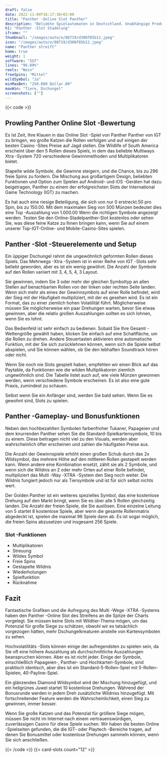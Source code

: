 ```yaml
---
draft: false
date: 2022-11-09T16:17:38+03:00
title: "Panther -Online Slot Panther"
description: "Beliebte Spielautomaten in Deutschland. Unabhängige Produktbewertungen und exklusive Anmeldeangebote. Jetzt spielen!"
h1: "Panther -Slot Stadelung"
iframe: ""
thumbnail: "/images/auto/o/80719/d300f85b12.jpeg"
icon: "/images/auto/o/80719/d300f85b12.jpeg"
name: "Panther streift"
home: true
weight: 1
software: "IGT"
lines: "96.09%"
reels: "Nein"
freeSpins: "Mittel"
wildSymbol: "Ja"
minMaxBet: "250.000 Dollar.00"
maxWin: "Tiere, Dschungel"
screenshots: [""]
---
```


{{< code >}}<h2>Prowling Panther Online Slot -Bewertung</h2><p>Es ist Zeit, Ihre Klauen in das Online Slot -Spiel von Panther Panther von IGT zu bringen, wo große Katzen die Rollen verfolgen und auf einigen der besten Casino -Sites Preise auf Jagd stellen. Die Wildlife of South America erscheint über den 5 Rollen dieses Spiels, in dem das beliebte Multiways Xtra -System 720 verschiedene Gewinnmethoden und Multiplikatoren bietet.</p><p>Stapelte wilde Symbole, die Gewinne steigern, und die Chance, bis zu 296 freie Spins zu fordern. Die Mischung aus großartigem Design, beliebten Funktionen und Option zum Spielen auf Android- und iOS -Geräten hat dazu beigetragen, Panther zu einem der erfolgreichsten Slots der International Game Technology (IGT) zu machen.</p><p>Es hat auch eine riesige Beteiligung, die sich von nur 0 erstreckt.50 pro Spin, bis zu 150.00. Mit dem maximalen Sieg von 500 Münzen bedeutet dies eine Top -Auszahlung von 1.000.00 Wenn die richtigen Symbole angezeigt werden. Testen Sie den Online-Stadelpanther-Slot kostenlos oder sehen Sie, was diese feine Katze zu Ihnen bringen kann, wenn Sie auf einem unserer Top-IGT-Online- und Mobile-Casino-Sites spielen.</p><h2>Panther -Slot -Steuerelemente und Setup</h2><p>Ein üppiger Dschungel rahmt die ungewöhnlich geformten Rollen dieses Spiels. Das Mehrwegs -Xtra -System ist in einer Reihe von IGT -Slots sehr beliebt geworden, aber es ist ein wenig gewöhnt. Die Anzahl der Symbole auf den Rollen variiert mit 3, 4, 5, 4, 3 Layout.</p><p>Sie gewinnen, indem Sie 3 oder mehr der gleichen Symboltyp an allen Stellen auf benachbarten Rollen von der linken oder rechten Seite landen. Wenn sich mehr als eines der Gewinnsymbols auf einer Rolle befindet, wird der Sieg mit der Häufigkeit multipliziert, mit der es gesehen wird. Es ist ein Format, das zu einer ziemlich hohen Volatilität führt. Möglicherweise müssen Sie möglicherweise ein paar Drehungen warten, bevor Sie etwas gewinnen, aber die relativ großen Auszahlungen sollten es sich lohnen, wenn Sie es lohnt.</p><p>Das Bedienfeld ist sehr einfach zu bedienen. Sobald Sie Ihre Gesamt -Wettengröße gewählt haben, klicken Sie einfach auf eine Schaltfläche, um die Rollen zu drehen. Andere Steuertasten aktivieren eine automatische Funktion, mit der Sie sich zurücklehnen können, wenn sich die Spiele selbst abspielen, und Sie können wählen, ob Sie den lebhaften Soundtrack hören oder nicht.</p><p>Wenn Sie noch nie Slots gespielt haben, empfehlen wir einen Blick auf das Paytable, da Funktionen wie die wilden Multiplikatoren ziemlich ungewöhnlich sind. Die Tabelle listet auch auf, wie viele Münzen gewonnen werden, wenn verschiedene Symbole erscheinen. Es ist also eine gute Praxis, zumindest zu schauen.</p><p>Selbst wenn Sie ein Anfänger sind, werden Sie bald sehen. Wenn Sie es gewohnt sind, Slots zu spielen.</p><h2>Panther -Gameplay- und Bonusfunktionen</h2><p>Neben den hochbezahlten Symbolen farbenfroher Tukaner, Papageien und dem knurrenden Panther sehen Sie die Standard-Spielkartensymbole, 10 bis zu einem. Diese beitragen nicht viel zu den Visuals, werden aber wahrscheinlich öfter erscheinen und zahlen die häufigsten Preise aus.</p><p>Die Anzahl der Gewinnspiele erhöht einen großen Schub durch das 2x Wildsymbol, das mehrere Höhe auf den mittleren Rollen gestapelt werden kann. Wenn andere eine Kombination ersetzt, zählt sie als 2 Symbole, und wenn sich die Wildnis an 2 oder mehr Orten auf einer Rolle befindet, multipliziert das Multi -Way -XTRA -System den Sieg noch weiter. Die Wildnis fungiert jedoch nur als Tiersymbole und ist für sich selbst nichts wert.</p><p>Der Golden Panther ist ein weiteres spezielles Symbol, das eine kostenlose Drehung auf den Markt bringt, wenn Sie es über alle 5 Rollen gleichzeitig landen. Die Anzahl der freien Spiele, die Sie auslösen. Eine einzelne Leitung von 5 startet 8 kostenlose Spiele, aber wenn die gesamte Rollenmatrix abgedeckt ist, spielen die maximal 96 Spiele dann ab. Es ist sogar möglich, die freien Spins abzusetzen und insgesamt 256 Spiele.</p><h3>
Slot -Funktionen</h3><ul>
<li></span>
Multiplikatoren</li>
<li></span>
Streuung</li>
<li></span>
Wildes Symbol</li>
<li></span>
Freie Spins</li>
<li></span>
Gestapelte Wildnis</li>
<li></span>
Wiederholungen</li>
<li></span>
Spielfunktion</li>
<li></span>
Rücknahme</li></ul><h2>Fazit</h2><p>Fantastische Grafiken und die Aufregung des Multi -Wege -XTRA -Systems haben den Panther -Online Slot des Streifens an die Spitze der Charts vorgelegt. Sie müssen keine Slots mit Wildtier-Thema mögen, um das Potenzial für große Siege zu schätzen, obwohl wir es tatsächlich vorgezogen hätten, mehr Dschungelkreaturen anstelle von Kartensymbolen zu sehen.</p><p>Hochvolatilitäts -Slots können einige der aufregendsten zu spielen sein, da Sie oft eine höhere Auszahlung als durchschnittliche Auszahlungen beanspruchen können. Aber es ist nicht jeder. Einige der Symbole, einschließlich Papageien-, Panther- und Hochkarten-Symbole, sind praktisch identisch, aber dies ist ein Standard-5-Rollen-Spiel mit 5-Rollen-Spielen, 40-Payline-Spiel.</p><p>Ein glänzendes Diamond Wildsymbol wird der Mischung hinzugefügt, und ein hellgrünes Juwel startet 10 kostenlose Drehungen. Während der Bonusrunde werden in jedem Dreh zusätzliche Wildniss hinzugefügt. Mit fortschreitender Feature werden die Wahrscheinlichkeit, einen Sieg zu gewinnen, immer besser.</p><p>Wenn Sie große Katzen und das Potenzial für größere Siege mögen, müssen Sie nicht im Internet nach einem vertrauenswürdigen, zuverlässigen Casino für diese Spiele suchen. Wir haben die besten Online -Spielseiten gefunden, die die IGT- oder Playtech -Bereiche tragen, auf denen Sie Bonusmittel oder kostenlose Drehungen sammeln können, wenn Sie sich anschließen.</p>{{< /code >}}
 {{< card-slots count="12" >}}